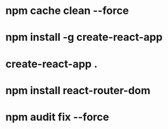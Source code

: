 # npm cache clean --force
# npm install -g create-react-app
# create-react-app .

# npm install react-router-dom
# npm audit fix --force
